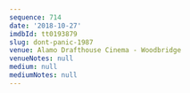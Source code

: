 ```yaml
---
sequence: 714
date: '2018-10-27'
imdbId: tt0193879
slug: dont-panic-1987
venue: Alamo Drafthouse Cinema - Woodbridge
venueNotes: null
medium: null
mediumNotes: null
---
```


